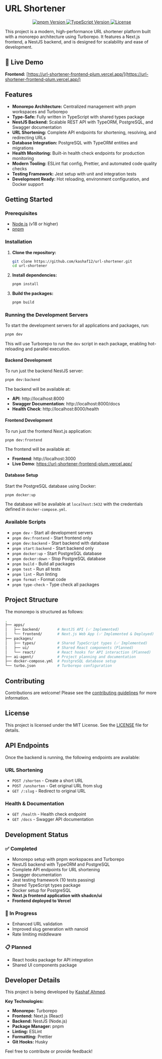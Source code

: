 # URL Shortener

<p align="center">
  <a href="#readme">
    <img src="https://img.shields.io/badge/pnpm-v9.0.0-blue?style=for-the-badge&logo=pnpm" alt="pnpm Version" />
  </a>
  <a href="#readme">
    <img src="https://img.shields.io/badge/TypeScript-v5.8.3-blue?style=for-the-badge&logo=typescript" alt="TypeScript Version" />
  </a>
  <a href="#readme">
    <img src="https://img.shields.io/badge/License-MIT-blue.svg?style=for-the-badge" alt="License" />
  </a>
</p>

This project is a modern, high-performance URL shortener platform built with a monorepo architecture
using Turborepo. It features a Next.js frontend, a NestJS backend, and is designed for scalability
and ease of development.

## 🚀 Live Demo

**Frontend:**
[https://url-shortener-frontend-plum.vercel.app/](https://url-shortener-frontend-plum.vercel.app/)

## Features

- **Monorepo Architecture:** Centralized management with pnpm workspaces and Turborepo
- **Type-Safe:** Fully written in TypeScript with shared types package
- **NestJS Backend:** Scalable REST API with TypeORM, PostgreSQL, and Swagger documentation
- **URL Shortening:** Complete API endpoints for shortening, resolving, and redirecting URLs
- **Database Integration:** PostgreSQL with TypeORM entities and migrations
- **Health Monitoring:** Built-in health check endpoints for production monitoring
- **Modern Tooling:** ESLint flat config, Prettier, and automated code quality checks
- **Testing Framework:** Jest setup with unit and integration tests
- **Development Ready:** Hot reloading, environment configuration, and Docker support

## Getting Started

### Prerequisites

- [Node.js](https://nodejs.org/en/) (v18 or higher)
- [pnpm](https://pnpm.io/)

### Installation

1.  **Clone the repository:**

    ```bash
    git clone https://github.com/kashaf12/url-shortener.git
    cd url-shortener
    ```

2.  **Install dependencies:**

    ```bash
    pnpm install
    ```

3.  **Build the packages:**

    ```bash
    pnpm build
    ```

### Running the Development Servers

To start the development servers for all applications and packages, run:

```bash
pnpm dev
```

This will use Turborepo to run the `dev` script in each package, enabling hot-reloading and parallel
execution.

#### Backend Development

To run just the backend NestJS server:

```bash
pnpm dev:backend
```

The backend will be available at:

- **API**: http://localhost:8000
- **Swagger Documentation**: http://localhost:8000/docs
- **Health Check**: http://localhost:8000/health

#### Frontend Development

To run just the frontend Next.js application:

```bash
pnpm dev:frontend
```

The frontend will be available at:

- **Frontend**: http://localhost:3000
- **Live Demo**: https://url-shortener-frontend-plum.vercel.app/

#### Database Setup

Start the PostgreSQL database using Docker:

```bash
pnpm docker:up
```

The database will be available at `localhost:5432` with the credentials defined in
`docker-compose.yml`.

### Available Scripts

- `pnpm dev` - Start all development servers
- `pnpm dev:frontend` - Start frontend only
- `pnpm dev:backend` - Start backend with database
- `pnpm start:backend` - Start backend only
- `pnpm docker:up` - Start PostgreSQL database
- `pnpm docker:down` - Stop PostgreSQL database
- `pnpm build` - Build all packages
- `pnpm test` - Run all tests
- `pnpm lint` - Run linting
- `pnpm format` - Format code
- `pnpm type-check` - Type check all packages

## Project Structure

The monorepo is structured as follows:

```bash
.
├── apps/
│   ├── backend/        # NestJS API (✅ Implemented)
│   └── frontend/       # Next.js Web App (✅ Implemented & Deployed)
├── packages/
│   ├── types/          # Shared TypeScript types (✅ Implemented)
│   ├── ui/             # Shared React components (Planned)
│   └── react/          # React hooks for API interaction (Planned)
├── ai-agent/           # Project planning and documentation
├── docker-compose.yml  # PostgreSQL database setup
└── turbo.json          # Turborepo configuration
```

## Contributing

Contributions are welcome! Please see the [contributing guidelines](CONTRIBUTING.md) for more
information.

## License

This project is licensed under the MIT License. See the [LICENSE](LICENSE) file for details.

## API Endpoints

Once the backend is running, the following endpoints are available:

### URL Shortening

- `POST /shorten` - Create a short URL
- `POST /unshorten` - Get original URL from slug
- `GET /:slug` - Redirect to original URL

### Health & Documentation

- `GET /health` - Health check endpoint
- `GET /docs` - Swagger API documentation

## Development Status

### ✅ Completed

- Monorepo setup with pnpm workspaces and Turborepo
- NestJS backend with TypeORM and PostgreSQL
- Complete API endpoints for URL shortening
- Swagger documentation
- Jest testing framework (10 tests passing)
- Shared TypeScript types package
- Docker setup for PostgreSQL
- **Next.js frontend application with shadcn/ui**
- **Frontend deployed to Vercel**

### 🚧 In Progress

- Enhanced URL validation
- Improved slug generation with nanoid
- Rate limiting middleware

### 📋 Planned

- React hooks package for API integration
- Shared UI components package

## Developer Details

This project is being developed by [Kashaf Ahmed](https://github.com/kashaf12).

**Key Technologies:**

- **Monorepo:** Turborepo
- **Frontend:** Next.js (React)
- **Backend:** NestJS (Node.js)
- **Package Manager:** pnpm
- **Linting:** ESLint
- **Formatting:** Prettier
- **Git Hooks:** Husky

Feel free to contribute or provide feedback!
